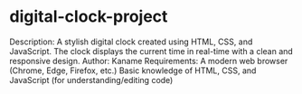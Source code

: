 # digital-clock-project
Description: A stylish digital clock created using HTML, CSS, and JavaScript. The clock displays the current time in real-time with a clean and responsive design.  Author: Kaname  Requirements:  A modern web browser (Chrome, Edge, Firefox, etc.)  Basic knowledge of HTML, CSS, and JavaScript (for understanding/editing code)
